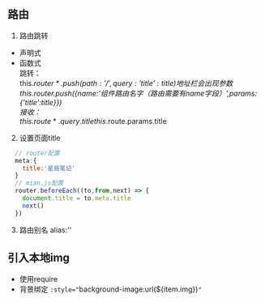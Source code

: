 ## 路由
1. 路由跳转  
  + 声明式 <router-link :to="...">
  + 函数式  
  跳转：  
    this.*$router*.push({path:'/',query:{'title':title}}) 地址栏会出现参数  
    this.$router.push({name:'组件路由名字（路由需要有name字段）',params:{'title':title}})  
  接收：  
    this.*$route*.query.title  
    this.$route.params.title
2. 设置页面title
```js
  // router配置
  meta:{
    title:'星辰笔记'
  }
  // mian.js配置
  router.beforeEach((to,from,next) => {
    document.title = to.meta.title
    next()
  })
```
3. 路由别名 alias:'' 

## 引入本地img
+ 使用require
+ 背景绑定
`:style="`background-image:url(${item.img})`"`